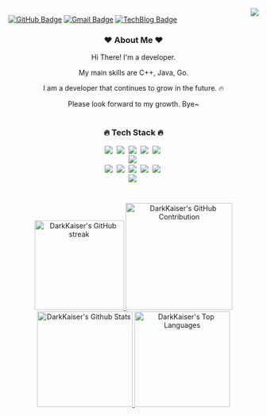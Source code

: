 <a href="https://hits.seeyoufarm.com">
  <img align="right" src="https://hits.seeyoufarm.com/api/count/incr/badge.svg?url=https%3A%2F%2Fgithub.com%2FDarkKaiser%2Fhit-counter&count_bg=%2379C83D&title_bg=%23555555&icon=&icon_color=%23E7E7E7&title=Visitors&edge_flat=false"/>
</a>

[![GitHub Badge](https://img.shields.io/badge/-DarkKaiser-grey?style=flat&logo=github&logoColor=white&link=https://github.com/DarkKaiser/)](https://www.github.com/DarkKaiser/) 
[![Gmail Badge](https://img.shields.io/badge/-darkkaiser@gmail.com-c14438?style=flat&logo=Gmail&logoColor=white&link=mailto:darkkaiser@gmail.com)](mailto:darkkaiser@gmail.com) 
[![TechBlog Badge](https://img.shields.io/badge/Tech%20Blog-yellow?style=flat&logo=GitHub%20Sponsors&logoColor=white)](http://www.darkkaiser.com/)

<div align="center">

<h3><b>❤️ About Me ❤️</b></h3>
<p>Hi There! I'm a developer.</p>
<p>My main skills are C++, Java, Go.</p>
<p>I am a developer that continues to grow in the future. 🔥</p>
<p>Please look forward to my growth. Bye~</p>

#
<h3>🔥 Tech Stack 🔥</h3>

<p>
  <img src="https://img.shields.io/badge/C++-00599C?style=flat&logo=cplusplus&logoColor=white"/>&nbsp;
  <img src="https://img.shields.io/badge/java-%23ED8B00.svg?style=flat&logo=openjdk&logoColor=white"/>&nbsp;
  <img src="https://img.shields.io/badge/Go-00ADD8?style=flat&logo=Go&logoColor=white"/>&nbsp;
  <img src="https://img.shields.io/badge/Python-3766AB?style=flat&logo=Python&logoColor=white"/>&nbsp;
  <img src="https://img.shields.io/badge/Javascript-ffb13b?style=flat&logo=javascript&logoColor=white"/>&nbsp;
  <br/>
  <img src="https://img.shields.io/badge/Mysql-E6B91E?style=flat&logo=MySql&logoColor=white"/>&nbsp;
  <br/>
  <img src="https://img.shields.io/badge/GitHub-gray?style=flat&logo=GitHub&logoColor=black"/>&nbsp;
  <img src="https://img.shields.io/badge/Git-blue?style=flat&logo=Git&logoColor=F05032"/>&nbsp;
  <img src="https://img.shields.io/badge/Docker-2496ED?style=flat&logo=Docker&logoColor=white"/>&nbsp;
  <img src="https://img.shields.io/badge/jenkins-%232C5263.svg?style=flat&logo=jenkins&logoColor=white"/>&nbsp;
  <img src="https://img.shields.io/badge/Notion-b4f5bd?style=flat&logo=Notion&logoColor=black"/>&nbsp;
  <br/>
  <img src="https://img.shields.io/badge/Linux-FCC624?style=flat&logo=linux&logoColor=black">&nbsp;
</p>

#
<a href="https://github.com/DarkKaiser">
  <img src="https://github-readme-streak-stats.herokuapp.com/?user=DarkKaiser&theme=dracula&border=7F3FBF&background=0D1117" alt="DarkKaiser's GitHub streak" height="180px"/>
</a>

<a href="https://github.com/DarkKaiser">
  <img src="http://github-profile-summary-cards.vercel.app/api/cards/profile-details?username=DarkKaiser&theme=dracula" alt="DarkKaiser's GitHub Contribution" height="215px"/>
</a>

<a href="https://github.com/DarkKaiser">
  <img alt="DarkKaiser's Github Stats" src="https://github-readme-stats.vercel.app/api?username=DarkKaiser&count_private=true&theme=dracula&hide_rank=false&rank_icon=github" height="192px" />
</a>
<a href="https://github.com/DarkKaiser">
  <img alt="DarkKaiser's Top Languages" src="https://github-readme-stats.vercel.app/api/top-langs/?username=DarkKaiser&langs_count=8&layout=compact&theme=dracula" height="192px" />
</a>

</div>
